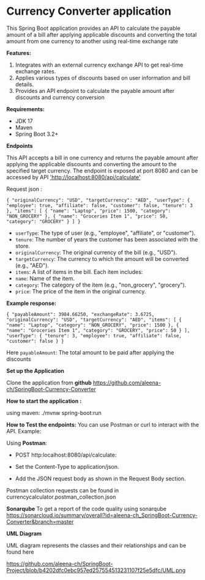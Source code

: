 # Currency Converter application

This Spring Boot application provides an API to calculate the payable amount of a bill after applying applicable discounts and converting the total amount from one currency to another using real-time exchange rate

**Features:**

1. Integrates with an external currency exchange API to get real-time exchange rates.
2. Applies various types of discounts based on user information and bill details.
3. Provides an API endpoint to calculate the payable amount after discounts and currency conversion

**Requirements:**
* JDK 17 
* Maven
* Spring Boot 3.2+

**Endpoints**

This API accepts a bill in one currency and returns the payable amount after applying the applicable discounts and converting the amount to the specified target currency.
The endpoint is exposed at port 8080 and can be accessed by API 
['http://localhost:8080/api/calculate']()

Request json :

`{
    "originalCurrency": "USD",
    "targetCurrency": "AED",
    "userType": {
        "employee": true,
        "affiliate": false,
        "customer": false,
        "tenure": 3
    },
    "items": [
        {
            "name": "Laptop",
            "price": 1500,
            "category": "NON_GROCERY"
        },
        {
            "name": "Groceries Item 1",
            "price": 50,
            "category": "GROCERY"
        }
    ]
}`

* `userType`: The type of user (e.g., "employee", "affiliate", or "customer").
* `tenure`: The number of years the customer has been associated with the store.
* `originalCurrency`: The original currency of the bill (e.g., "USD").
* `targetCurrency`: The currency to which the amount will be converted (e.g., "AED").
* `items`: A list of items in the bill. Each item includes:
* `name`: Name of the item.
* `category`: The category of the item (e.g., "non_grocery", "grocery").
* `price`: The price of the item in the original currency.

**Example response:**

`{
    "payableAmount": 3984.66250,
    "exchangeRate": 3.6725,
    "originalCurrency": "USD",
    "targetCurrency": "AED",
    "items": [
        {
            "name": "Laptop",
            "category": "NON_GROCERY",
            "price": 1500
        },
        {
            "name": "Groceries Item 1",
            "category": "GROCERY",
            "price": 50
        }
    ],
    "userType": {
        "tenure": 3,
        "employee": true,
        "affiliate": false,
        "customer": false
    }
}`

Here `payableAmount`: The total amount to be paid after applying the discounts

**Set up the Application** 

Clone the application from **github**
https://github.com/aleena-ch/SpringBoot-Currency-Converter

**How to start the application :**

using maven: ./mvnw spring-boot:run

**How to Test the endpoints:**
   You can use Postman or curl to interact with the API. Example:

Using **Postman**:
* POST http:localhost:8080/api/calculate:

* Set the Content-Type to application/json.
* Add the JSON request body as shown in the Request Body section.

Postman collection requests can be found in currencycalculator.postman_collection.json

**Sonarqube** 
To get a report of the code quality using sonarqube
https://sonarcloud.io/summary/overall?id=aleena-ch_SpringBoot-Currency-Converter&branch=master

**UML Diagram**

UML diagram represents the classes and their relationships and can be found here

https://github.com/aleena-ch/SpringBoot-Project/blob/b4202dfc0ebc957ed257554513231107f25e5dfc/UML.png

